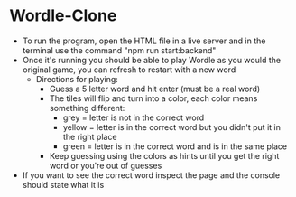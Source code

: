 # Wordle-Clone
- To run the program, open the HTML file in a live server and in the terminal use the command "npm run start:backend"
- Once it's running you should be able to play Wordle as you would the original game, you can refresh to restart with a new word
    - Directions for playing:
        - Guess a 5 letter word and hit enter (must be a real word)
        - The tiles will flip and turn into a color, each color means something different:
            - grey = letter is not in the correct word
            - yellow = letter is in the correct word but you didn't put it in the right place
            - green = letter is in the correct word and is in the same place
        - Keep guessing using the colors as hints until you get the right word or you're out of guesses
- If you want to see the correct word inspect the page and the console should state what it is
